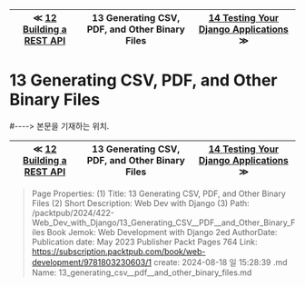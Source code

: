 
| ≪ [ 12 Building a REST API ](/packtpub/2024/422-Web_Dev_with_Django/12_Building_a_REST_API) | 13 Generating CSV, PDF, and Other Binary Files | [ 14 Testing Your Django Applications ](/packtpub/2024/422-Web_Dev_with_Django/14_Testing_Your_Django_Applications) ≫ |
|:----:|:----:|:----:|

# 13 Generating CSV, PDF, and Other Binary Files
#----> 본문을 기재하는 위치.



| ≪ [ 12 Building a REST API ](/packtpub/2024/422-Web_Dev_with_Django/12_Building_a_REST_API) | 13 Generating CSV, PDF, and Other Binary Files | [ 14 Testing Your Django Applications ](/packtpub/2024/422-Web_Dev_with_Django/14_Testing_Your_Django_Applications) ≫ |
|:----:|:----:|:----:|

> Page Properties:
> (1) Title: 13 Generating CSV, PDF, and Other Binary Files
> (2) Short Description: Web Dev with Django
> (3) Path: /packtpub/2024/422-Web_Dev_with_Django/13_Generating_CSV__PDF__and_Other_Binary_Files
> Book Jemok: Web Development with Django 2ed
> AuthorDate: Publication date: May 2023 Publisher Packt Pages 764
> Link: https://subscription.packtpub.com/book/web-development/9781803230603/1
> create: 2024-08-18 일 15:28:39
> .md Name: 13_generating_csv__pdf__and_other_binary_files.md

